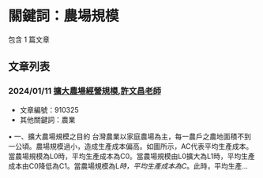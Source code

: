 # 關鍵詞：農場規模

包含 1 篇文章

## 文章列表

### 2024/01/11 [擴大農場經營規模,許文昌老師](../../articles/910325_%E6%93%B4%E5%A4%A7%E8%BE%B2%E5%A0%B4%E7%B6%93%E7%87%9F%E8%A6%8F%E6%A8%A1%2C%E8%A8%B1%E6%96%87%E6%98%8C%E8%80%81%E5%B8%AB.md)
- 文章編號：910325
- 其他關鍵詞：農業

• 一、擴大農場規模之目的 台灣農業以家庭農場為主，每一農戶之農地面積不到一公頃。農場規模過小，造成生產成本偏高。如圖所示，AC代表平均生產成本。當農場規模為L0時，平均生產成本為C0。當農場規模由L0擴大為L1時，平均生產成本由C0降低為C1。當農場規模為L*時，平均生產成本為C*。此時，平均生產...
